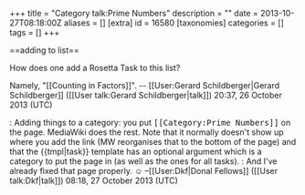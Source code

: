 +++
title = "Category talk:Prime Numbers"
description = ""
date = 2013-10-27T08:18:00Z
aliases = []
[extra]
id = 16580
[taxonomies]
categories = []
tags = []
+++

==adding to list==

How does one add a Rosetta Task to this list?

Namely, "[[Counting in Factors]]". -- [[User:Gerard Schildberger|Gerard Schildberger]] ([[User talk:Gerard Schildberger|talk]]) 20:37, 26 October 2013 (UTC)

: Adding things to a category: you put <tt><nowiki>[[Category:Prime Numbers]]</nowiki></tt> on the page. MediaWiki does the rest. Note that it normally doesn't show up where you add the link (MW reorganises that to the bottom of the page) and that the {{tmpl|task}} template has an optional argument which is a category to put the page in (as well as the ones for all tasks).
: And I've already fixed that page properly. ☺ –[[User:Dkf|Donal Fellows]] ([[User talk:Dkf|talk]]) 08:18, 27 October 2013 (UTC)

